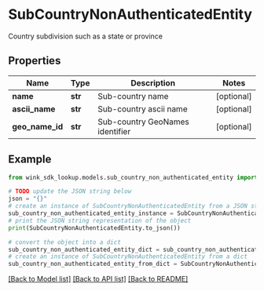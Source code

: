 # SubCountryNonAuthenticatedEntity

Country subdivision such as a state or province

## Properties

Name | Type | Description | Notes
------------ | ------------- | ------------- | -------------
**name** | **str** | Sub-country name | [optional] 
**ascii_name** | **str** | Sub-country ascii name | [optional] 
**geo_name_id** | **str** | Sub-country GeoNames identifier | [optional] 

## Example

```python
from wink_sdk_lookup.models.sub_country_non_authenticated_entity import SubCountryNonAuthenticatedEntity

# TODO update the JSON string below
json = "{}"
# create an instance of SubCountryNonAuthenticatedEntity from a JSON string
sub_country_non_authenticated_entity_instance = SubCountryNonAuthenticatedEntity.from_json(json)
# print the JSON string representation of the object
print(SubCountryNonAuthenticatedEntity.to_json())

# convert the object into a dict
sub_country_non_authenticated_entity_dict = sub_country_non_authenticated_entity_instance.to_dict()
# create an instance of SubCountryNonAuthenticatedEntity from a dict
sub_country_non_authenticated_entity_from_dict = SubCountryNonAuthenticatedEntity.from_dict(sub_country_non_authenticated_entity_dict)
```
[[Back to Model list]](../README.md#documentation-for-models) [[Back to API list]](../README.md#documentation-for-api-endpoints) [[Back to README]](../README.md)


